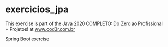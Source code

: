 # exercicios_jpa
This exercise is part of the Java 2020 COMPLETO: Do Zero ao Profissional + Projetos! at www.cod3r.com.br

Spring Boot exercise

